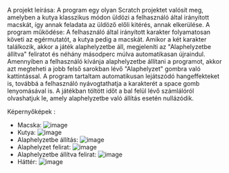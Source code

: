 A projekt leírása: A program egy olyan Scratch projektet valósít meg, amelyben a kutya klasszikus módon üldözi a felhasználó által irányított macskát, így annak feladata az üldöző előli kitérés, annak elkerülése.
A program működése: A felhasználó által irányított karakter folyamatosan követi az egérmutatót, a kutya pedig a macskát. Amikor a két karakter találkozik, akkor a játék alaphelyzetbe áll, megjeleníti az "Alaphelyzetbe állítva" feliratot és néhány másodperc múlva automatikasan újraindul. Amennyiben a felhasználó kívánja alaphelyzetbe állítani a programot, akkor azt megteheti a jobb felső sarokban lévő "Alaphelyzet" gombra való kattintással. A program tartaltam automatikusan lejátszódó hangeffekteket is, továbbá a felhasználó nyávogtathatja a karakterét a space gomb lenyomásával is. A játékban töltött időt a bal felül lévő számlálóról olvashatjuk le, amely alaphelyzetbe való állítás esetén nullázódik.

Képernyőképek :
- Macska:
![image](https://github.com/NagyGergelyTibor/Programozasi_nyelvek_1./assets/94457772/9b294906-582e-463c-8d89-a6045fcb4883)
- Kutya:
  ![image](https://github.com/NagyGergelyTibor/Programozasi_nyelvek_1./assets/94457772/870bec29-de43-44a7-8587-58d3a9f4203e)
- Alaphelyzetbe állítás:
  ![image](https://github.com/NagyGergelyTibor/Programozasi_nyelvek_1./assets/94457772/ae591626-1204-4c4f-9ec1-46eba443dc8c)
- Alaphelyzet felirat:
  ![image](https://github.com/NagyGergelyTibor/Programozasi_nyelvek_1./assets/94457772/802ea3af-7289-4c75-9fee-1cbc1f48eef3)
- Alaphelyzetbe állítva felirat:
  ![image](https://github.com/NagyGergelyTibor/Programozasi_nyelvek_1./assets/94457772/9151d8bb-fe30-4464-8a22-bf5652555e26)
- Háttér:
  ![image](https://github.com/NagyGergelyTibor/Programozasi_nyelvek_1./assets/94457772/ec2d4d8a-d80a-48c0-aded-4e07a094ae80)
